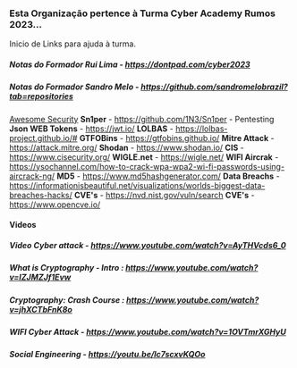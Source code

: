 ### Esta Organização pertence à Turma Cyber Academy Rumos 2023...

Inicio de Links para ajuda à turma.

##### Notas do Formador Rui Lima - https://dontpad.com/cyber2023
##### Notas do Formador Sandro Melo - https://github.com/sandromelobrazil?tab=repositories

[Awesome Security](https://github.com/sbilly/awesome-security)
**Sn1per** - https://github.com/1N3/Sn1per - Pentesting
**Json WEB Tokens** - https://jwt.io/
**LOLBAS** - https://lolbas-project.github.io/#
**GTFOBins** - https://gtfobins.github.io/
**Mitre Attack** - https://attack.mitre.org/
**Shodan** - https://www.shodan.io/
**CIS** - https://www.cisecurity.org/
**WIGLE.net** - https://wigle.net/
**WIFI Aircrak** - https://ysochannel.com/how-to-crack-wpa-wpa2-wi-fi-passwords-using-aircrack-ng/
**MD5** - https://www.md5hashgenerator.com/
**Data Breachs** - https://informationisbeautiful.net/visualizations/worlds-biggest-data-breaches-hacks/
**CVE's** - https://nvd.nist.gov/vuln/search
**CVE's** - https://www.opencve.io/


#### Videos
##### Video Cyber attack - https://www.youtube.com/watch?v=AyTHVcds6_0
##### What is Cryptography - Intro : https://www.youtube.com/watch?v=IZJMZJf1Evw
##### Cryptography: Crash Course : https://www.youtube.com/watch?v=jhXCTbFnK8o
##### WIFI Cyber Attack - https://www.youtube.com/watch?v=1OVTmrXGHyU
##### Social Engineering - https://youtu.be/lc7scxvKQOo
